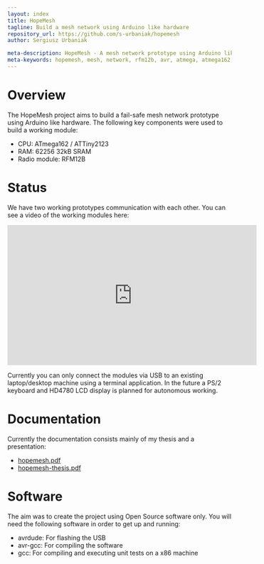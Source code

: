 ```yaml
---
layout: index
title: HopeMesh
tagline: Build a mesh network using Arduino like hardware
repository_url: https://github.com/s-urbaniak/hopemesh
author: Sergiusz Urbaniak

meta-description: HopeMesh - A mesh network prototype using Arduino like hardware
meta-keywords: hopemesh, mesh, network, rfm12b, avr, atmega, atmega162, attiny2123, arduino
---
```


# Overview
The HopeMesh project aims to build a fail-safe mesh network prototype using Arduino like hardware. The following key components were used to build a working module:

* CPU: ATmega162 / ATTiny2123
* RAM: 62256 32kB SRAM
* Radio module: RFM12B

# Status
We have two working prototypes communication with each other. You can see a video of the working modules here:

<iframe width="560" height="315" src="http://www.youtube.com/embed/JDviZbN_kvU" frameborder="0" allowfullscreen="true">_</iframe>

Currently you can only connect the modules via USB to an existing laptop/desktop machine using a terminal application. In the future a PS/2 keyboard and HD4780 LCD display is planned for autonomous working.

# Documentation
Currently the documentation consists mainly of my thesis and a presentation:

* [hopemesh.pdf][presentation]
* [hopemesh-thesis.pdf][thesis]

# Software
The aim was to create the project using Open Source software only. You will need the following software in order to get up and running:

* avrdude: For flashing the USB
* avr-gcc: For compiling the software
* gcc: For compiling and executing unit tests on a x86 machine

[presentation]: doc/hopemesh.pdf
[thesis]: doc/hopemesh-thesis.pdf
